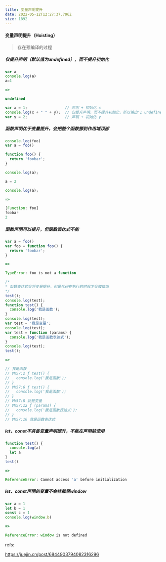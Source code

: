 ```yaml
---
title: 变量声明提升
date: 2022-05-12T12:27:37.796Z
size: 1892
---
```

#### 变量声明提升（Hoisting）

> 存在预编译的过程

##### 仅提升声明（默认值为undefined），而不提升初始化

```javascript
var a
console.log(a) 
a=1

=> 

undefined
```

```javascript
var x = 1;                 // 声明 + 初始化 x
console.log(x + " " + y);  // 仅提升声明，而不提升初始化，所以输出'1 undefined'
var y = 2;                 // 声明 + 初始化 y
```

##### 函数声明优于变量提升，会把整个函数挪到作用域顶部

```javascript
console.log(foo)
var a = foo()

function foo() {
  return 'foobar';
}

console.log(a);

a = 2

console.log(a);

=>

[Function: foo]
foobar
2
```

##### 函数声明可以提升，但函数表达式不能

```javascript
var a = foo()
var foo = function foo() {
  return 'foobar';
}

=>

TypeError: foo is not a function
```

```javascript
/* 
* 函数表达式会将变量提升，但是代码在执行的时候才会被赋值
*/
test();
console.log(test);
function test() {
  console.log('我是函数');
}
console.log(test);
var test = '我是变量';
console.log(test);
var test = function (params) {
  console.log('我是函数表达式');
}
console.log(test);
test();

=>

// 我是函数
// VM57:2 ƒ test() {
//   console.log('我是函数');
// }
// VM57:6 ƒ test() {
//   console.log('我是函数');
// }
// VM57:8 我是变量
// VM57:12 ƒ (params) {
//   console.log('我是函数表达式');
// }
// VM57:10 我是函数表达式
```

##### let、const不具备变量声明提升，不能在声明前使用

```javascript
function test() {
  console.log(a)
  let a
}
test()

=>

ReferenceError: Cannot access 'a' before initialization
```

##### let、const声明的变量不会挂载至window

```javascript
var a = 1
let b = 1
const c = 1
console.log(window.b)

=>

ReferenceError: window is not defined
```



refs:

https://juejin.cn/post/6844903794082316296
